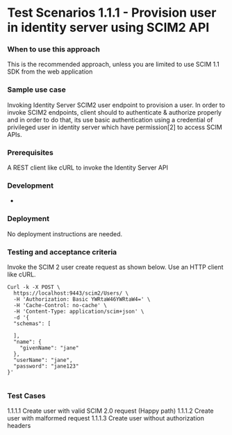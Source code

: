 # Test Scenarios 1.1.1 - Provision user in identity server using SCIM2 API


### When to use this approach

This is the recommended approach, unless you are limited to use SCIM 1.1 SDK from the web application


### Sample use case

Invoking Identity Server SCIM2 user endpoint to provision a user. In order to invoke SCIM2 endpoints, client should to authenticate & authorize properly and in order to do that, its use basic authentication using a credential of privileged user in identity server which have permission[2] to access SCIM APIs.


### Prerequisites
A REST client like cURL to invoke the Identity Server API

### Development 
-

### Deployment
No deployment instructions are needed.

### Testing and acceptance criteria

Invoke the SCIM 2 user create request as shown below. Use an HTTP client like cURL.


```
Curl -k -X POST \
  https://localhost:9443/scim2/Users/ \
  -H 'Authorization: Basic YWRtaW46YWRtaW4=' \
  -H 'Cache-Control: no-cache' \
  -H 'Content-Type: application/scim+json' \
  -d '{
  "schemas": [
    
  ],
  "name": {
    "givenName": "jane"
  },
  "userName": "jane",
  "password": "jane123"
}'


```

### Test Cases

1.1.1.1 Create user with valid SCIM 2.0 request (Happy path)
1.1.1.2 Create user with malformed request
1.1.1.3 Create user without authorization headers






